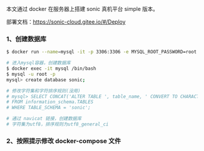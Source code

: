 本文通过 docker 在服务器上搭建 sonic 真机平台 simple 版本。

部署文档：https://sonic-cloud.gitee.io/#/Deploy



### 1、创建数据库

```bash
$ docker run --name=mysql -it -p 3306:3306 -e MYSQL_ROOT_PASSWORD=root -e MYSQL_ROOT_HOST=% -d mysql:5.7 --character-set-server=utf8 --collation-server=utf8_general_ci 

# 进入mysql容器，创建数据库
$ docker exec -it mysql /bin/bash
$ mysql -u root -p
mysql> create database sonic; 

# 修改字符集和字符排序规则(没用)
# mysql> SELECT CONCAT('ALTER TABLE ', table_name, ' CONVERT TO CHARACTER SET  utf8 COLLATE utf8_general_ci;')
# FROM information_schema.TABLES
# WHERE TABLE_SCHEMA = 'sonic';

# 通过 navicat 链接，创建数据库
# 字符集为utf8，排序规则为utf8_general_ci
```



### 2、按照提示修改 docker-compose 文件






